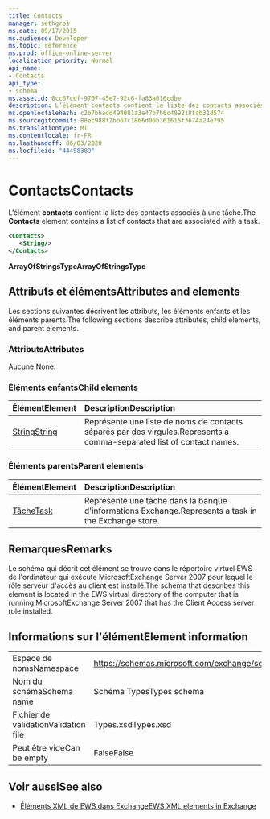```yaml
---
title: Contacts
manager: sethgros
ms.date: 09/17/2015
ms.audience: Developer
ms.topic: reference
ms.prod: office-online-server
localization_priority: Normal
api_name:
- Contacts
api_type:
- schema
ms.assetid: 0cc67cdf-9707-45e7-92c6-fa83a016cdbe
description: L’élément contacts contient la liste des contacts associés à une tâche.
ms.openlocfilehash: c2b7bbadd494081a3e47b7b6c489218fab31d574
ms.sourcegitcommit: 88ec988f2bb67c1866d06b361615f3674a24e795
ms.translationtype: MT
ms.contentlocale: fr-FR
ms.lasthandoff: 06/03/2020
ms.locfileid: "44458389"
---
```

# <a name="contacts"></a><span data-ttu-id="89eb0-103">Contacts</span><span class="sxs-lookup"><span data-stu-id="89eb0-103">Contacts</span></span>

<span data-ttu-id="89eb0-104">L’élément **contacts** contient la liste des contacts associés à une tâche.</span><span class="sxs-lookup"><span data-stu-id="89eb0-104">The **Contacts** element contains a list of contacts that are associated with a task.</span></span> 
  
```xml
<Contacts>
   <String/>
</Contacts>
```

 <span data-ttu-id="89eb0-105">**ArrayOfStringsType**</span><span class="sxs-lookup"><span data-stu-id="89eb0-105">**ArrayOfStringsType**</span></span>
## <a name="attributes-and-elements"></a><span data-ttu-id="89eb0-106">Attributs et éléments</span><span class="sxs-lookup"><span data-stu-id="89eb0-106">Attributes and elements</span></span>

<span data-ttu-id="89eb0-107">Les sections suivantes décrivent les attributs, les éléments enfants et les éléments parents.</span><span class="sxs-lookup"><span data-stu-id="89eb0-107">The following sections describe attributes, child elements, and parent elements.</span></span>
  
### <a name="attributes"></a><span data-ttu-id="89eb0-108">Attributs</span><span class="sxs-lookup"><span data-stu-id="89eb0-108">Attributes</span></span>

<span data-ttu-id="89eb0-109">Aucune.</span><span class="sxs-lookup"><span data-stu-id="89eb0-109">None.</span></span>
  
### <a name="child-elements"></a><span data-ttu-id="89eb0-110">Éléments enfants</span><span class="sxs-lookup"><span data-stu-id="89eb0-110">Child elements</span></span>

|<span data-ttu-id="89eb0-111">**Élément**</span><span class="sxs-lookup"><span data-stu-id="89eb0-111">**Element**</span></span>|<span data-ttu-id="89eb0-112">**Description**</span><span class="sxs-lookup"><span data-stu-id="89eb0-112">**Description**</span></span>|
|:-----|:-----|
|[<span data-ttu-id="89eb0-113">String</span><span class="sxs-lookup"><span data-stu-id="89eb0-113">String</span></span>](string.md) <br/> |<span data-ttu-id="89eb0-114">Représente une liste de noms de contacts séparés par des virgules.</span><span class="sxs-lookup"><span data-stu-id="89eb0-114">Represents a comma-separated list of contact names.</span></span>  <br/> |
   
### <a name="parent-elements"></a><span data-ttu-id="89eb0-115">Éléments parents</span><span class="sxs-lookup"><span data-stu-id="89eb0-115">Parent elements</span></span>

|<span data-ttu-id="89eb0-116">**Élément**</span><span class="sxs-lookup"><span data-stu-id="89eb0-116">**Element**</span></span>|<span data-ttu-id="89eb0-117">**Description**</span><span class="sxs-lookup"><span data-stu-id="89eb0-117">**Description**</span></span>|
|:-----|:-----|
|[<span data-ttu-id="89eb0-118">Tâche</span><span class="sxs-lookup"><span data-stu-id="89eb0-118">Task</span></span>](task.md) <br/> |<span data-ttu-id="89eb0-119">Représente une tâche dans la banque d'informations Exchange.</span><span class="sxs-lookup"><span data-stu-id="89eb0-119">Represents a task in the Exchange store.</span></span>  <br/> |
   
## <a name="remarks"></a><span data-ttu-id="89eb0-120">Remarques</span><span class="sxs-lookup"><span data-stu-id="89eb0-120">Remarks</span></span>

<span data-ttu-id="89eb0-121">Le schéma qui décrit cet élément se trouve dans le répertoire virtuel EWS de l'ordinateur qui exécute MicrosoftExchange Server 2007 pour lequel le rôle serveur d'accès au client est installé.</span><span class="sxs-lookup"><span data-stu-id="89eb0-121">The schema that describes this element is located in the EWS virtual directory of the computer that is running MicrosoftExchange Server 2007 that has the Client Access server role installed.</span></span>
  
## <a name="element-information"></a><span data-ttu-id="89eb0-122">Informations sur l'élément</span><span class="sxs-lookup"><span data-stu-id="89eb0-122">Element information</span></span>

|||
|:-----|:-----|
|<span data-ttu-id="89eb0-123">Espace de noms</span><span class="sxs-lookup"><span data-stu-id="89eb0-123">Namespace</span></span>  <br/> |https://schemas.microsoft.com/exchange/services/2006/types  <br/> |
|<span data-ttu-id="89eb0-124">Nom du schéma</span><span class="sxs-lookup"><span data-stu-id="89eb0-124">Schema name</span></span>  <br/> |<span data-ttu-id="89eb0-125">Schéma Types</span><span class="sxs-lookup"><span data-stu-id="89eb0-125">Types schema</span></span>  <br/> |
|<span data-ttu-id="89eb0-126">Fichier de validation</span><span class="sxs-lookup"><span data-stu-id="89eb0-126">Validation file</span></span>  <br/> |<span data-ttu-id="89eb0-127">Types.xsd</span><span class="sxs-lookup"><span data-stu-id="89eb0-127">Types.xsd</span></span>  <br/> |
|<span data-ttu-id="89eb0-128">Peut être vide</span><span class="sxs-lookup"><span data-stu-id="89eb0-128">Can be empty</span></span>  <br/> |<span data-ttu-id="89eb0-129">False</span><span class="sxs-lookup"><span data-stu-id="89eb0-129">False</span></span>  <br/> |
   
## <a name="see-also"></a><span data-ttu-id="89eb0-130">Voir aussi</span><span class="sxs-lookup"><span data-stu-id="89eb0-130">See also</span></span>



- [<span data-ttu-id="89eb0-131">Éléments XML de EWS dans Exchange</span><span class="sxs-lookup"><span data-stu-id="89eb0-131">EWS XML elements in Exchange</span></span>](ews-xml-elements-in-exchange.md)

